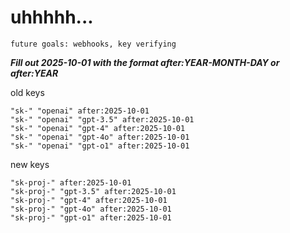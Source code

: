 # uhhhhh...

`future goals: webhooks, key verifying`



***Fill out 2025-10-01 with the format after:YEAR-MONTH-DAY or after:YEAR***

old keys
```
"sk-" "openai" after:2025-10-01
"sk-" "openai" "gpt-3.5" after:2025-10-01
"sk-" "openai" "gpt-4" after:2025-10-01
"sk-" "openai" "gpt-4o" after:2025-10-01
"sk-" "openai" "gpt-o1" after:2025-10-01
```

new keys
```
"sk-proj-" after:2025-10-01
"sk-proj-" "gpt-3.5" after:2025-10-01
"sk-proj-" "gpt-4" after:2025-10-01
"sk-proj-" "gpt-4o" after:2025-10-01
"sk-proj-" "gpt-o1" after:2025-10-01
```
